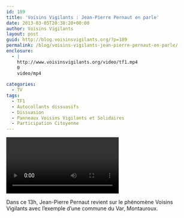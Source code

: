 ```yaml
---
id: 189
title: 'Voisins Vigilants : Jean-Pierre Pernaut en parle'
date: 2013-03-05T20:38:20+00:00
author: Voisins Vigilants
layout: post
guid: http://blog.voisinsvigilants.org/?p=189
permalink: /blog/voisins-vigilants-jean-pierre-pernaut-en-parle/
enclosure:
  - |
    http://www.voisinsvigilants.org/video/tf1.mp4
    0
    video/mp4
    
categories:
  - TV
tags:
  - TF1
  - Autocollants dissuasifs
  - Dissuasion
  - Panneaux Voisins Vigilants et Solidaires
  - Participation Citoyenne
---
```

<div class="videocontent">
<video class="video-js video-vv vjs-big-play-centered" id="video-189-1" preload="metadata" controls="controls"><source type="video/mp4" src="http://www.voisinsvigilants.org/video/tf1.mp4?_=1" />
</div>
  

Dans ce 13h, Jean-Pierre Pernaut revient sur le phénomène Voisins Vigilants avec l&rsquo;exemple d&rsquo;une commune du Var, Montauroux.
